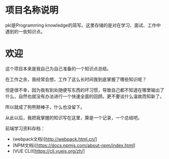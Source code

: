 # 项目名称说明
pkl是Programming knowledge的简写。这里存储的是对在学习、面试、工作中遇到的一些知识点。
# 欢迎
这个项目本来是我自己为自己准备的一个知识点总结。

在工作之余，我经常会想，工作了这么长时间我到底掌握了哪些知识呢？

但是很不幸，因为我有到处随便写东西的坏习惯，导致自己都不知道在哪里输出了什么，自然也就没有办法进行一个快速全面的回顾。更不要谈什么温故而知新了。

所以就成了狗熊掰棒子，什么也没留下。

从此以后，我把我掌握的知识写在这里，算是一个记录，一个总结吧。

前端学习资料存档：

* (webpack文档)[http://webpack.html.cn/]
* (NPM文档)[https://docs.npmjs.com/about-npm/index.html]
* (VUE CLI)[https://cli.vuejs.org/zh/]
